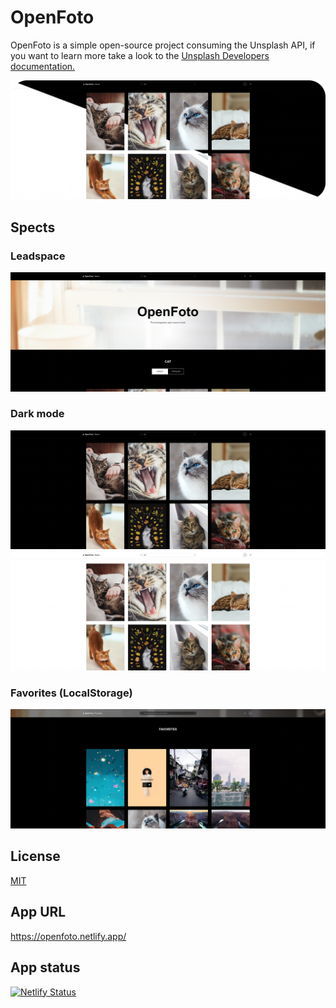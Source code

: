 # OpenFoto

OpenFoto is a simple open-source project consuming the Unsplash API, if you want to learn more take a look to the [Unsplash Developers documentation.](https://unsplash.com/developers)

![OpenFoto](/src/assets/images/darkmodeRadius.png)

## Spects

### Leadspace
![OpenFoto](/src/assets/images/leadspace.png)

### Dark mode

![OpenFoto](/src/assets/images/black.png)
![OpenFoto](/src/assets/images/white.png)

### Favorites (LocalStorage)

![OpenFoto](/src/assets/images/favorites.png)


## License
[MIT](https://mit-license.org/)

## App URL
https://openfoto.netlify.app/

## App status
[![Netlify Status](https://api.netlify.com/api/v1/badges/2baa9bd7-aff2-4235-9e3a-fbf61ef7e6e7/deploy-status)](https://app.netlify.com/sites/infallible-goldberg-eff614/deploys)
